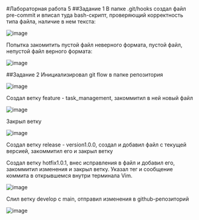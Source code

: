 #Лабораторная работа 5
##Задание 1
В папке .git/hooks создал файл pre-commit и вписал туда bash-скрипт, проверяющий корректность типа файла, наличие в нем текста:

![image](https://github.com/user-attachments/assets/79100ce8-268e-41a9-93e3-47e60a10ac9c)

Попытка закомитить пустой файл неверного формата, пустой файл, непустой файл верного формата:

![image](https://github.com/user-attachments/assets/aeaeca22-9911-4db9-8dc1-aa15f7b4cbd2)

##Задание 2
Инициализировал git flow в папке репозитория

![image](https://github.com/user-attachments/assets/81a07de6-8712-4114-bdd9-230633f92eea)

Cоздал ветку feature - task_management, закоммитил в ней новый файл

![image](https://github.com/user-attachments/assets/be817c1f-0fbe-4636-8d0f-8bcc16058172)

Закрыл ветку

![image](https://github.com/user-attachments/assets/b354155d-2abd-4a27-860d-6072b5bf3715)

Создал ветку release - version1.0.0, создал и добавил файл с текущей версией, закоммитил его и закрыл ветку

Создал ветку hotfix1.0.1, внес исправления в файл и добавил его, закоммитил изменения и закрыл ветку.
Указал тег и сообщение коммита в открывшемся внутри терминала Vim.

![image](https://github.com/user-attachments/assets/5d675f08-8145-4721-8e76-0afb9b2eba11)

Слил ветку develop c main, отправил изменения в github-репозиторий

![image](https://github.com/user-attachments/assets/13099e92-92e1-435f-a07a-182dde3965d7)
